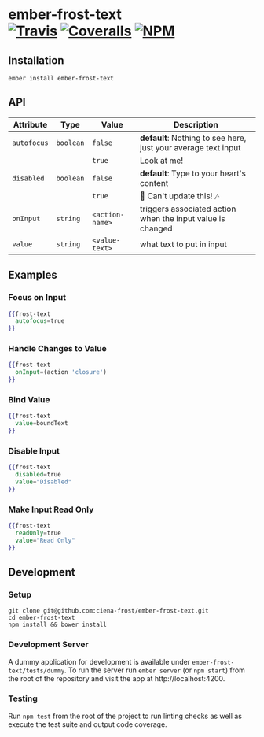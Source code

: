 [ci-img]: https://img.shields.io/travis/ciena-frost/ember-frost-text.svg "Build Status"
[ci-url]: https://travis-ci.org/ciena-frost/ember-frost-text

[cov-img]: https://img.shields.io/coveralls/ciena-frost/ember-frost-text.svg "Code Coverage"
[cov-url]: https://coveralls.io/github/ciena-frost/ember-frost-text

[npm-img]: https://img.shields.io/npm/v/ember-frost-text.svg "NPM Version"
[npm-url]: https://www.npmjs.com/package/ember-frost-text

# ember-frost-text <br /> [![Travis][ci-img]][ci-url] [![Coveralls][cov-img]][cov-url] [![NPM][npm-img]][npm-url]

## Installation
```
ember install ember-frost-text
```

## API

| Attribute | Type | Value | Description |
| --------- | ---- | ----- | ----------- |
| `autofocus` |`boolean` | `false` | **default**: Nothing to see here, just your average text input |
| | | `true` | Look at me! |
| `disabled` | `boolean` | `false` | **default**: Type to your heart's content |
| | | `true` | :no_entry_sign: Can't update this! :notes: |
| `onInput` | `string` | `<action-name>` | triggers associated action when the input value is changed |
| `value` | `string` | `<value-text>` | what text to put in input |

## Examples 

### Focus on Input
```handlebars
{{frost-text
  autofocus=true
}}
```

### Handle Changes to Value
```handlebars
{{frost-text
  onInput=(action 'closure')
}}
```

### Bind Value
```handlebars
{{frost-text
  value=boundText
}}
```

### Disable Input
```handlebars
{{frost-text
  disabled=true
  value="Disabled"
}}
```

### Make Input Read Only
```handlebars
{{frost-text
  readOnly=true
  value="Read Only"
}}
```

## Development
### Setup
```
git clone git@github.com:ciena-frost/ember-frost-text.git
cd ember-frost-text
npm install && bower install
```

### Development Server
A dummy application for development is available under `ember-frost-text/tests/dummy`.
To run the server run `ember server` (or `npm start`) from the root of the repository and
visit the app at http://localhost:4200.

### Testing
Run `npm test` from the root of the project to run linting checks as well as execute the test suite
and output code coverage.
